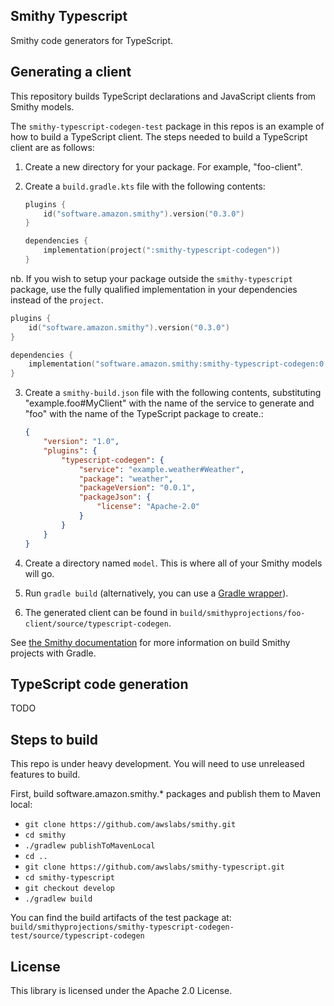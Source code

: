 ## Smithy Typescript

Smithy code generators for TypeScript.

## Generating a client

This repository builds TypeScript declarations and JavaScript clients from Smithy
models.

The `smithy-typescript-codegen-test` package in this repos is an example of
how to build a TypeScript client. The steps needed to build a TypeScript client
are as follows:

1. Create a new directory for your package. For example, "foo-client".
2. Create a `build.gradle.kts` file with the following contents:

   ```kotlin
   plugins {
       id("software.amazon.smithy").version("0.3.0")
   }

   dependencies {
       implementation(project(":smithy-typescript-codegen"))
   }
   ```

nb. If you wish to setup your package outside the `smithy-typescript` package,
use the fully qualified implementation in your dependencies instead of the
`project`.

   ```kotlin
   plugins {
       id("software.amazon.smithy").version("0.3.0")
   }

   dependencies {
       implementation("software.amazon.smithy:smithy-typescript-codegen:0.1.0")
   }
   ```


3. Create a `smithy-build.json` file with the following contents,
   substituting "example.foo#MyClient" with the name of the service
   to generate and "foo" with the name of the TypeScript package to
   create.:

   ```json
   {
       "version": "1.0",
       "plugins": {
           "typescript-codegen": {
               "service": "example.weather#Weather",
               "package": "weather",
               "packageVersion": "0.0.1",
               "packageJson": {
                   "license": "Apache-2.0"
               }
           }
       }
   }

   ```

4. Create a directory named `model`. This is where all of your Smithy models
   will go.

5. Run `gradle build` (alternatively, you can use a
   [Gradle wrapper](https://docs.gradle.org/current/userguide/gradle_wrapper.html)).

6. The generated client can be found in `build/smithyprojections/foo-client/source/typescript-codegen`.

See [the Smithy documentation](https://awslabs.github.io/smithy/guides/building-models/gradle-plugin.html)
for more information on build Smithy projects with Gradle.

## TypeScript code generation

TODO

## Steps to build

This repo is under heavy development. You will need to use unreleased
features to build.

First, build software.amazon.smithy.* packages and publish them
to Maven local:

- `git clone https://github.com/awslabs/smithy.git`
- `cd smithy`
- `./gradlew publishToMavenLocal`
- `cd ..`
- `git clone https://github.com/awslabs/smithy-typescript.git`
- `cd smithy-typescript`
- `git checkout develop`
- `./gradlew build`

You can find the build artifacts of the test package at:
`build/smithyprojections/smithy-typescript-codegen-test/source/typescript-codegen`


## License

This library is licensed under the Apache 2.0 License.
